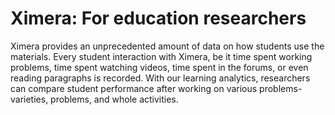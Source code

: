 Ximera: For education researchers
=================================

Ximera provides an unprecedented amount of data on how students use
the materials. Every student interaction with Ximera, be it time spent
working problems, time spent watching videos, time spent in the
forums, or even reading paragraphs is recorded. With our learning
analytics, researchers can compare student performance after working
on various problems-varieties, problems, and whole activities.




